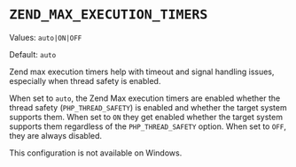 # `ZEND_MAX_EXECUTION_TIMERS`

Values: `auto|ON|OFF`

Default: `auto`

Zend max execution timers help with timeout and signal handling issues,
especially when thread safety is enabled.

When set to `auto`, the Zend Max execution timers are enabled whether the thread
safety (`PHP_THREAD_SAFETY`) is enabled and whether the target system supports
them. When set to `ON` they get enabled whether the target system supports them
regardless of the `PHP_THREAD_SAFETY` option. When set to `OFF`, they are always
disabled.

This configuration is not available on Windows.
